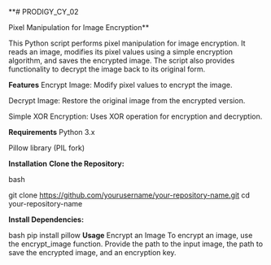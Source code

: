 **# PRODIGY_CY_02

Pixel Manipulation for Image Encryption**

This Python script performs pixel manipulation for image encryption. It reads an image, modifies its pixel values using a simple encryption algorithm, and saves the encrypted image. The script also provides functionality to decrypt the image back to its original form.

**Features**
Encrypt Image: Modify pixel values to encrypt the image.

Decrypt Image: Restore the original image from the encrypted version.

Simple XOR Encryption: Uses XOR operation for encryption and decryption.

**Requirements**
Python 3.x

Pillow library (PIL fork)

**Installation**
**Clone the Repository:**

bash

git clone https://github.com/yourusername/your-repository-name.git
cd your-repository-name

**Install Dependencies:**

bash
pip install pillow
**Usage**
Encrypt an Image
To encrypt an image, use the encrypt_image function. Provide the path to the input image, the path to save the encrypted image, and an encryption key.

